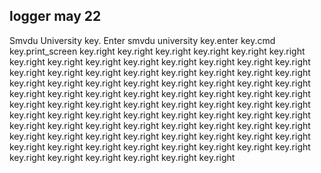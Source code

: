 ## logger may 22
Smvdu University key. Enter smvdu university key.enter key.cmd key.print_screen key.right key.right key.right
key.right key.right key.right key.right key.right key.right key.right key.right key.right key.right key.right key.right key.right key.right key.right key.right key.right key.right key.right key.right key.right key.right key.right key.right key.right key.right key.right key.right key.right key.right key.right key.right key.right key.right key.right key.right key.right key.right key.right key.right key.right key.right key.right key.right key.right key.right key.right key.right key.right key.right key.right key.right key.right key.right key.right key.right key.right key.right key.right key.right key.right key.right key.right key.right key.right key.right key.right key.right key.right key.right key.right key.right key.right key.right key.right key.right key.right key.right key.right key.right key.right

